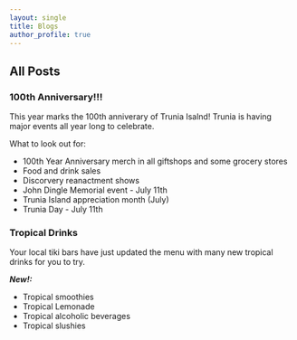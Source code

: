 ```yaml
---
layout: single
title: Blogs
author_profile: true
---
```



## All Posts

### 100th Anniversary!!!
This year marks the 100th anniverary of Trunia Isalnd! Trunia is having major events all year long to celebrate. 

What to look out for:
- 100th Year Anniversary merch in all giftshops and some grocery stores
- Food and drink sales
- Discorvery reanactment shows
- John Dingle Memorial event - July 11th
- Trunia Island appreciation month (July)
- Trunia Day - July 11th

### Tropical Drinks
Your local tiki bars have just updated the menu with many new tropical drinks for you to try.

***New!:***
- Tropical smoothies
- Tropical Lemonade
- Tropical alcoholic beverages
- Tropical slushies